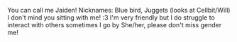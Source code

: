 You can call me Jaiden! 
Nicknames: Blue bird, Juggets (looks at Cellbit/Will) 
I don't mind you sitting with me! :3
I'm very friendly but I do struggle to interact with others sometimes
I go by She/her, please don't miss gender me!

<!---
Thearoacebird/Thearoacebird is a ✨ special ✨ repository because its `README.md` (this file) appears on your GitHub profile.
You can click the Preview link to take a look at your changes.
--->
